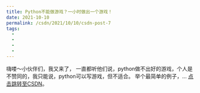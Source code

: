 ```yaml
---
title: Python不能做游戏？一小时做出一个游戏！
date: 2021-10-10
permalink: /csdn/2021/10/10/csdn-post-7
tags:
  - 
  - 
  - 
  - 
---
```


嗨喽～小伙伴们，我又来了，    一直都听他们说，python做不出好的游戏，个人是不赞同的，我只能说，python可以写游戏，但不适合。    举个最简单的例子，... [点击跳转至CSDN](https://blog.csdn.net/sixibiheye/article/details/120677547)。